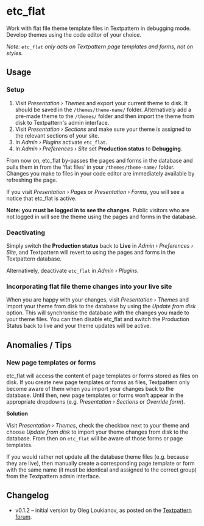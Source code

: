 # etc_flat

Work with flat file theme template files in Textpattern in debugging mode. Develop themes using the code editor of your choice.

_Note: `etc_flat` only acts on Textpattern page templates and forms, not on styles._


## Usage


### Setup

1. Visit _Presentation › Themes_ and export your current theme to disk. It should be saved in the `/themes/theme-name/` folder. Alternatively add a pre-made theme to the `/themes/` folder and then import the theme from disk to Textpattern's admin interface.
2. Visit _Presentation › Sections_ and make sure your theme is assigned to the relevant sections of your site.
3. In _Admin › Plugins_ activate `etc_flat`.
4. In _Admin › Preferences › Site_ set **Production status** to **Debugging**.

From now on, etc_flat by-passes the pages and forms in the database and pulls them in from the ‘flat files’ in your `/themes/theme-name/` folder. Changes you make to files in your code editor are immediately available by refreshing the page.

If you visit _Presentation › Pages_ or _Presentation › Forms_, you will see a notice that etc_flat is active.

**Note: you must be logged in to see the changes.** Public visitors who are not logged in will see the theme using the pages and forms in the database.


### Deactivating

Simply switch the **Production status** back to **Live** in _Admin › Preferences › Site_, and Textpattern will revert to using the pages and forms in the Textpattern database.

Alternatively, deactivate `etc_flat` in _Admin › Plugins_.


### Incorporating flat file theme changes into your live site

When you are happy with your changes, visit _Presentation › Themes_ and import your theme from disk to the database by using the _Update from disk_ option. This will synchronise the database with the changes you made to your theme files. You can then disable etc_flat and switch the Production Status back to live and your theme updates will be active.


## Anomalies / Tips


### New page templates or forms

etc_flat will access the content of page templates or forms stored as files on disk. If you create new page templates or forms as files, Textpattern only become aware of them when you import your changes back to the database. Until then, new page templates or forms won't appear in the appropriate dropdowns (e.g. _Presentation › Sections_ or _Override form_).

**Solution**

Visit _Presentation › Themes_, check the checkbox next to your theme and choose _Update from disk_ to import your theme changes from disk to the database. From then on `etc_flat` will be aware of those forms or page templates.

If you would rather not update all the database theme files (e.g. because they are live), then manually create a corresponding page template or form with the same name (it must be identical and assigned to the correct group) from the Textpattern admin interface.


## Changelog

- v0.1.2 – initial version by Oleg Loukianov, as posted on the [Textpattern forum](https://forum.textpattern.com/viewtopic.php?pid=310108#p310108).


